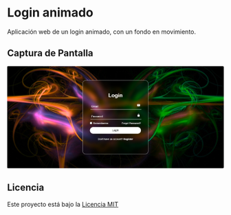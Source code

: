 # Login animado

Aplicación web de un login animado, con un fondo en movimiento.


## Captura de Pantalla

![Alt text](captura_de_pantalla.png)


## Licencia

Este proyecto está bajo la [Licencia MIT](LICENSE)
